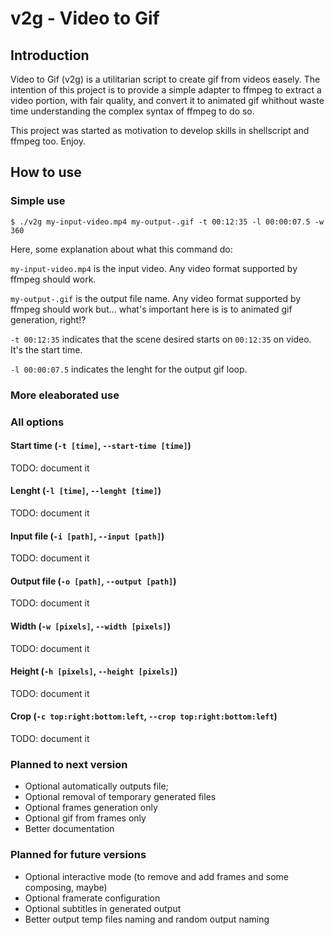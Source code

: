 # v2g - Video to Gif

## Introduction

Video to Gif (v2g) is a utilitarian script to create gif from videos easely. The intention of this project is to provide a simple adapter to ffmpeg to extract a video portion, with fair quality, and convert it to animated gif whithout waste time understanding the complex syntax of ffmpeg to do so. 

This project was started as motivation to develop skills in shellscript and ffmpeg too. Enjoy.

## How to use

### Simple use

    $ ./v2g my-input-video.mp4 my-output-.gif -t 00:12:35 -l 00:00:07.5 -w 360 

Here, some explanation about what this command do:
    
`my-input-video.mp4` is the input video. Any video format supported by ffmpeg should work.

`my-output-.gif` is the output file name. Any video format supported by ffmpeg should work but... what's important here is is to animated gif generation, right!?

`-t 00:12:35` indicates that the scene desired starts on `00:12:35` on video. It's the start time.

`-l 00:00:07.5` indicates the lenght for the output gif loop.

### More eleaborated use

### All options

#### Start time (`-t [time]`, `--start-time [time]`)

TODO: document it

#### Lenght (`-l [time]`, `--lenght [time]`)
TODO: document it

#### Input file (`-i [path]`, `--input [path]`)
TODO: document it

#### Output file (`-o [path]`, `--output [path]`)
TODO: document it

#### Width (`-w [pixels]`, `--width [pixels]`)
TODO: document it

#### Height (`-h [pixels]`, `--height [pixels]`)
TODO: document it

#### Crop (`-c top:right:bottom:left`, `--crop top:right:bottom:left`)
TODO: document it


### Planned to next version

* Optional automatically outputs file;
* Optional removal of temporary generated files
* Optional frames generation only
* Optional gif from frames only
* Better documentation

### Planned for future versions

* Optional interactive mode (to remove and add frames and some composing, maybe)
* Optional framerate configuration
* Optional subtitles in generated output
* Better output temp files naming and random output naming




